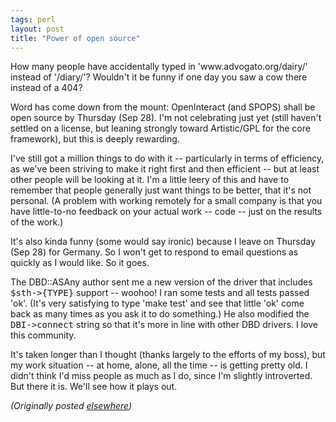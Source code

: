 ```yaml
---
tags: perl
layout: post
title: "Power of open source"
---
```




<p>How many people have accidentally typed in
'www.advogato.org/dairy/' instead of '/diary/'? Wouldn't it
be funny if one day you saw a cow there instead of a 404?

<p>Word has come down from the mount: OpenInteract (and
SPOPS) shall be open source by Thursday (Sep 28). I'm not
celebrating just yet (still haven't settled on a license,
but leaning strongly toward Artistic/GPL for the core
framework), but this is deeply rewarding. 

<p>I've still got a million things to do with it --
particularly in terms of efficiency, as we've been striving
to make it right first and then efficient -- but at least
other people will be looking at it. I'm a little leery of
this and have to remember that people generally just want
things to be better, that it's not personal. (A problem with
working remotely for a small company is that you have
little-to-no feedback on your actual work -- code -- just on
the results of the work.)

<p>It's also kinda funny (some would say ironic) because I
leave on Thursday (Sep 28) for Germany. So I won't get to
respond to email questions as quickly as I would like. So it
goes. 

<p>The DBD::ASAny author sent me a new version of the driver
that includes <tt>$sth-&gt;{TYPE}</tt> support -- woohoo! I
ran some tests and all tests passed 'ok'. (It's very
satisfying to type 'make test' and see that little 'ok' come
back as many times as you ask it to do something.) He also
modified the <tt>DBI-&gt;connect</tt> string so that it's
more in line with other DBD drivers. I love this community.

<p>It's taken longer than I thought (thanks largely to the
efforts of my boss), but my work situation --  at home,
alone, all the time -- is getting pretty old. I didn't think
I'd miss people as much as I do, since I'm slightly
introverted. But there it is. We'll see how it plays out.

<p><em>(Originally posted <a href="http://www.advogato.org/person/cwinters/diary.html?start=23">elsewhere</a>)</em></p>



